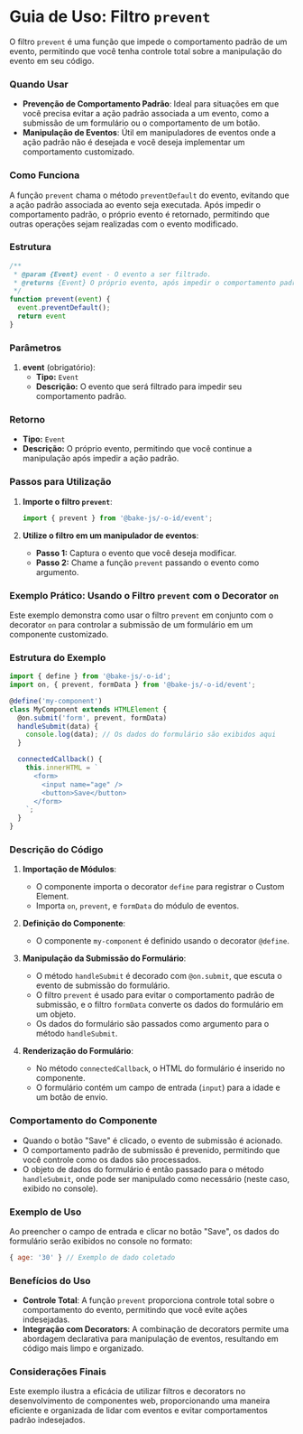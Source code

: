 # Guia de Uso: Filtro `prevent`

O filtro `prevent` é uma função que impede o comportamento padrão de um evento, permitindo que você tenha controle total sobre a manipulação do evento em seu código.

### Quando Usar

- **Prevenção de Comportamento Padrão**: Ideal para situações em que você precisa evitar a ação padrão associada a um evento, como a submissão de um formulário ou o comportamento de um botão.
- **Manipulação de Eventos**: Útil em manipuladores de eventos onde a ação padrão não é desejada e você deseja implementar um comportamento customizado.

### Como Funciona

A função `prevent` chama o método `preventDefault` do evento, evitando que a ação padrão associada ao evento seja executada. Após impedir o comportamento padrão, o próprio evento é retornado, permitindo que outras operações sejam realizadas com o evento modificado.

### Estrutura

```javascript
/**
 * @param {Event} event - O evento a ser filtrado.
 * @returns {Event} O próprio evento, após impedir o comportamento padrão.
 */
function prevent(event) {
  event.preventDefault();
  return event
}
```

### Parâmetros

1. **event** (obrigatório):
   - **Tipo:** `Event`
   - **Descrição:** O evento que será filtrado para impedir seu comportamento padrão.

### Retorno

- **Tipo:** `Event`
- **Descrição:** O próprio evento, permitindo que você continue a manipulação após impedir a ação padrão.

### Passos para Utilização

1. **Importe o filtro `prevent`**:

   ```javascript
   import { prevent } from '@bake-js/-o-id/event';
   ```

2. **Utilize o filtro em um manipulador de eventos**:

   - **Passo 1:** Captura o evento que você deseja modificar.
   - **Passo 2:** Chame a função `prevent` passando o evento como argumento.

### Exemplo Prático: Usando o Filtro `prevent` com o Decorator `on`

Este exemplo demonstra como usar o filtro `prevent` em conjunto com o decorator `on` para controlar a submissão de um formulário em um componente customizado.

### Estrutura do Exemplo

```javascript
import { define } from '@bake-js/-o-id';
import on, { prevent, formData } from '@bake-js/-o-id/event';

@define('my-component')
class MyComponent extends HTMLElement {
  @on.submit('form', prevent, formData)
  handleSubmit(data) {
    console.log(data); // Os dados do formulário são exibidos aqui
  }

  connectedCallback() {
    this.innerHTML = `
      <form>
        <input name="age" />
        <button>Save</button>
      </form>
    `;
  }
}
```

### Descrição do Código

1. **Importação de Módulos**:
   - O componente importa o decorator `define` para registrar o Custom Element.
   - Importa `on`, `prevent`, e `formData` do módulo de eventos.

2. **Definição do Componente**:
   - O componente `my-component` é definido usando o decorator `@define`.

3. **Manipulação da Submissão do Formulário**:
   - O método `handleSubmit` é decorado com `@on.submit`, que escuta o evento de submissão do formulário.
   - O filtro `prevent` é usado para evitar o comportamento padrão de submissão, e o filtro `formData` converte os dados do formulário em um objeto.
   - Os dados do formulário são passados como argumento para o método `handleSubmit`.

4. **Renderização do Formulário**:
   - No método `connectedCallback`, o HTML do formulário é inserido no componente.
   - O formulário contém um campo de entrada (`input`) para a idade e um botão de envio.

### Comportamento do Componente

- Quando o botão "Save" é clicado, o evento de submissão é acionado.
- O comportamento padrão de submissão é prevenido, permitindo que você controle como os dados são processados.
- O objeto de dados do formulário é então passado para o método `handleSubmit`, onde pode ser manipulado como necessário (neste caso, exibido no console).

### Exemplo de Uso

Ao preencher o campo de entrada e clicar no botão "Save", os dados do formulário serão exibidos no console no formato:

```javascript
{ age: '30' } // Exemplo de dado coletado
```

### Benefícios do Uso

- **Controle Total**: A função `prevent` proporciona controle total sobre o comportamento do evento, permitindo que você evite ações indesejadas.
- **Integração com Decorators**: A combinação de decorators permite uma abordagem declarativa para manipulação de eventos, resultando em código mais limpo e organizado.

### Considerações Finais

Este exemplo ilustra a eficácia de utilizar filtros e decorators no desenvolvimento de componentes web, proporcionando uma maneira eficiente e organizada de lidar com eventos e evitar comportamentos padrão indesejados.
